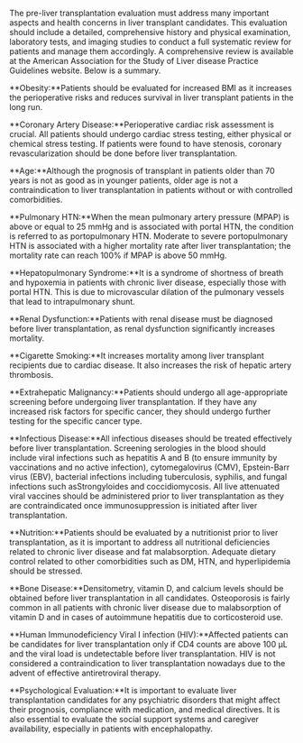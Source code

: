 The pre-liver transplantation evaluation must address many important aspects and health concerns in liver transplant candidates. This evaluation should include a detailed, comprehensive history and physical examination, laboratory tests, and imaging studies to conduct a full systematic review for patients and manage them accordingly. A comprehensive review is available at the American Association for the Study of Liver disease Practice Guidelines website. Below is a summary.

**Obesity:**Patients should be evaluated for increased BMI as it increases the perioperative risks and reduces survival in liver transplant patients in the long run.

**Coronary Artery Disease:**Perioperative cardiac risk assessment is crucial. All patients should undergo cardiac stress testing, either physical or chemical stress testing. If patients were found to have stenosis, coronary revascularization should be done before liver transplantation.

**Age:**Although the prognosis of transplant in patients older than 70 years is not as good as in younger patients, older age is not a contraindication to liver transplantation in patients without or with controlled comorbidities.

**Pulmonary HTN:**When the mean pulmonary artery pressure (MPAP) is above or equal to 25 mmHg and is associated with portal HTN, the condition is referred to as portopulmonary HTN. Moderate to severe portopulmonary HTN is associated with a higher mortality rate after liver transplantation; the mortality rate can reach 100% if MPAP is above 50 mmHg.

**Hepatopulmonary Syndrome:**It is a syndrome of shortness of breath and hypoxemia in patients with chronic liver disease, especially those with portal HTN. This is due to microvascular dilation of the pulmonary vessels that lead to intrapulmonary shunt.

**Renal Dysfunction:**Patients with renal disease must be diagnosed before liver transplantation, as renal dysfunction significantly increases mortality.

**Cigarette Smoking:**It increases mortality among liver transplant recipients due to cardiac disease. It also increases the risk of hepatic artery thrombosis.

**Extrahepatic Malignancy:**Patients should undergo all age-appropriate screening before undergoing liver transplantation. If they have any increased risk factors for specific cancer, they should undergo further testing for the specific cancer type.

**Infectious Disease:**All infectious diseases should be treated effectively before liver transplantation. Screening serologies in the blood should include viral infections such as hepatitis A and B (to ensure immunity by vaccinations and no active infection), cytomegalovirus (CMV), Epstein-Barr virus (EBV), bacterial infections including tuberculosis, syphilis, and fungal infections such asStrongyloides and coccidiomycosis. All live attenuated viral vaccines should be administered prior to liver transplantation as they are contraindicated once immunosuppression is initiated after liver transplantation.

**Nutrition:**Patients should be evaluated by a nutritionist prior to liver transplantation, as it is important to address all nutritional deficiencies related to chronic liver disease and fat malabsorption. Adequate dietary control related to other comorbidities such as DM, HTN, and hyperlipidemia should be stressed.

**Bone Disease:**Densitometry, vitamin D, and calcium levels should be obtained before liver transplantation in all candidates. Osteoporosis is fairly common in all patients with chronic liver disease due to malabsorption of vitamin D and in cases of autoimmune hepatitis due to corticosteroid use.

**Human Immunodeficiency Viral I infection (HIV):**Affected patients can be candidates for liver transplantation only if CD4 counts are above 100 µL and the viral load is undetectable before liver transplantation. HIV is not considered a contraindication to liver transplantation nowadays due to the advent of effective antiretroviral therapy.

**Psychological Evaluation:**It is important to evaluate liver transplantation candidates for any psychiatric disorders that might affect their prognosis, compliance with medication, and medical directives. It is also essential to evaluate the social support systems and caregiver availability, especially in patients with encephalopathy.